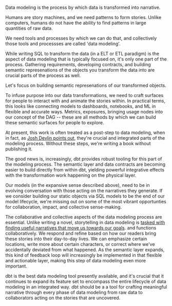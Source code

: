 Data modeling is the process by which data is transformed into narrative.

Humans are story machines, and we need patterns to form stories. Unlike computers, humans do not have the ability to find patterns in large quantities of raw data.

We need tools and processes by which we can do that, and collectively those tools and processses are called 'data modeling'.

While writing SQL to transform the data (in a ELT or ETL paradigm) is the aspect of data modeling that is typically focused on, it's only one part of the process. Gathering requirements, developing contracts, and building semantic represenations of the objects you transform the data into are crucial parts of the process as well.

Let's focus on building semantic represenations of our transformed objects.

To infuse purpose into our data transformations, we need to craft surfaces for people to interact with and animate the stories within. In practical terms, this looks like connecting models to dashboards, notebooks, and ML in flexible and accurate ways. Metrics, exposures, bringing usage nodes into our concept of the DAG -- these are all methods by which we can build these semantic surfaces for people to explore.

At present, this work is often treated as a post-step to data modeling, when in fact, as [Josh Devlin points out](https://www.linkedin.com/posts/josh-devlin_datamodeling-datamodelling-activity-7038354656720277504-bfjn?utm_source=share&utm_medium=member_desktop), they're crucial and integrated parts of the modeling process. Without these steps, we're writing a book without publishing it.

The good news is, increasingly, dbt provides robust tooling for this part of the modeling process. The semantic layer and data contracts are becoming easier to build directly from within dbt, yielding powerful integrative effects with the transformation work happening on the physical layer.

Our models (in the expansive sense described above), need to be in evolving conversation with those acting on the narratives they generate. If we consider building our static objects via SQL models to be the end of our model lifecycle, we're missing out on some of the most vibrant opportunties for collaboration, impact, and collective sense-making.

The collaborative and collective aspects of the data modeling process are essential. Unlike writing a novel, storytelling in data modeling is [tasked with finding useful narratives that move us towards our goals](https://www.gwenwindflower.com/blog/1). and functions collaboratively. We respond and refine based on how our readers bring these stories into their day-to-day lives. We can emphasize certain locations, write more about certain characters, or correct where we've accidentally deviated from what happened. As the semantic layer expands, this kind of feedback loop will increasingly be implemented in that flexible and actionable layer, making this step of data modeling even more important.

dbt is the best data modeling tool presently available, and it's crucial that it continues to expand its feature set to encompass the entire lifecycle of data modeling in an integrated way. dbt should be a a tool for crafting meaningful narrative through every phase of data modeling from raw data to collaborators acting on the stories that are uncovered.